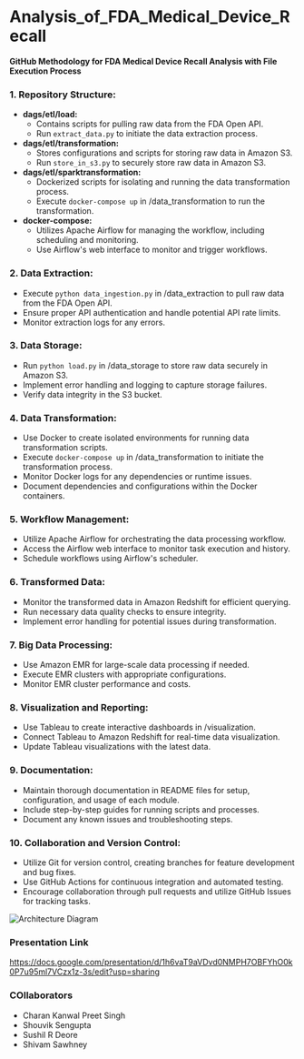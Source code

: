 # Analysis_of_FDA_Medical_Device_Recall

**GitHub Methodology for FDA Medical Device Recall Analysis with File Execution Process**

### 1. **Repository Structure:**
   - **dags/etl/load:**
     - Contains scripts for pulling raw data from the FDA Open API.
     - Run `extract_data.py` to initiate the data extraction process.
   - **dags/etl/transformation:**
     - Stores configurations and scripts for storing raw data in Amazon S3.
     - Run `store_in_s3.py` to securely store raw data in Amazon S3.
   - **dags/etl/sparktransformation:**
     - Dockerized scripts for isolating and running the data transformation process.
     - Execute `docker-compose up` in /data_transformation to run the transformation.
   - **docker-compose:**
     - Utilizes Apache Airflow for managing the workflow, including scheduling and monitoring.
     - Use Airflow's web interface to monitor and trigger workflows.

### 2. **Data Extraction:**
   - Execute `python data_ingestion.py` in /data_extraction to pull raw data from the FDA Open API.
   - Ensure proper API authentication and handle potential API rate limits.
   - Monitor extraction logs for any errors.

### 3. **Data Storage:**
   - Run `python load.py` in /data_storage to store raw data securely in Amazon S3.
   - Implement error handling and logging to capture storage failures.
   - Verify data integrity in the S3 bucket.

### 4. **Data Transformation:**
   - Use Docker to create isolated environments for running data transformation scripts.
   - Execute `docker-compose up` in /data_transformation to initiate the transformation process.
   - Monitor Docker logs for any dependencies or runtime issues.
   - Document dependencies and configurations within the Docker containers.

### 5. **Workflow Management:**
   - Utilize Apache Airflow for orchestrating the data processing workflow.
   - Access the Airflow web interface to monitor task execution and history.
   - Schedule workflows using Airflow's scheduler.

### 6. **Transformed Data:**
   - Monitor the transformed data in Amazon Redshift for efficient querying.
   - Run necessary data quality checks to ensure integrity.
   - Implement error handling for potential issues during transformation.

### 7. **Big Data Processing:**
   - Use Amazon EMR for large-scale data processing if needed.
   - Execute EMR clusters with appropriate configurations.
   - Monitor EMR cluster performance and costs.

### 8. **Visualization and Reporting:**
   - Use Tableau to create interactive dashboards in /visualization.
   - Connect Tableau to Amazon Redshift for real-time data visualization.
   - Update Tableau visualizations with the latest data.

### 9. **Documentation:**
   - Maintain thorough documentation in README files for setup, configuration, and usage of each module.
   - Include step-by-step guides for running scripts and processes.
   - Document any known issues and troubleshooting steps.

### 10. **Collaboration and Version Control:**
   - Utilize Git for version control, creating branches for feature development and bug fixes.
   - Use GitHub Actions for continuous integration and automated testing.
   - Encourage collaboration through pull requests and utilize GitHub Issues for tracking tasks.

![Architecture Diagram](Data/Architecture-Diagram.png)


### Presentation Link
https://docs.google.com/presentation/d/1h6vaT9aVDvd0NMPH7OBFYhO0k0P7u95ml7VCzx1z-3s/edit?usp=sharing

### COllaborators
- Charan Kanwal Preet Singh
- Shouvik Sengupta
- Sushil R Deore
- Shivam Sawhney
